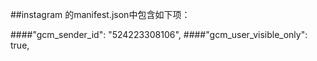 ##instagram 的manifest.json中包含如下项：
<!-- 使用了 谷歌云推送 gcm-->
####"gcm_sender_id": "524223308106",
####"gcm_user_visible_only": true,
